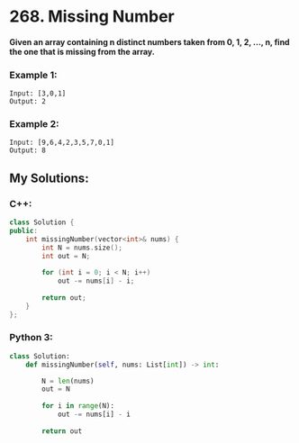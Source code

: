 # 268. Missing Number

#### Given an array containing n distinct numbers taken from 0, 1, 2, ..., n, find the one that is missing from the array.

### Example 1:
```
Input: [3,0,1]
Output: 2
```
### Example 2:
```
Input: [9,6,4,2,3,5,7,0,1]
Output: 8
```
## My Solutions:

### C++:
```cpp
class Solution {
public:
    int missingNumber(vector<int>& nums) {
        int N = nums.size();
        int out = N;
        
        for (int i = 0; i < N; i++)
            out -= nums[i] - i;
        
        return out;
    }
};
```
### Python 3:
```python
class Solution:
    def missingNumber(self, nums: List[int]) -> int:

        N = len(nums)
        out = N
        
        for i in range(N):
            out -= nums[i] - i
        
        return out
```

